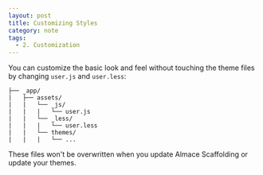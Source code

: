 ```yaml
---
layout: post
title: Customizing Styles
category: note
tags:
  - 2. Customization
---
```


You can customize the basic look and feel without touching the theme files by changing `user.js` and `user.less`:

```
├── _app/
|   ├── assets/
|   |   └── _js/
|   |   |   └── user.js
|   |   └── _less/
|   |   |   └── user.less
|   |   └── themes/
|   |   |   └── ...
```

These files won't be overwritten when you update Almace Scaffolding or update your themes.
